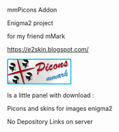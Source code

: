 mmPicons Addon 

Enigma2 project

for my friend mMark

https://e2skin.blogspot.com/


<img src="https://github.com/Belfagor2005/mmPicons/blob/main/usr/lib/enigma2/python/Plugins/Extensions/mmPicons/logo.png">


Is a little panel with download :

Picons and skins for images enigma2

No Depository Links on server

